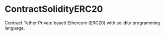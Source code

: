 # ContractSolidityERC20
Contract Tether Private based Ethereum (ERC20) with solidity programming language.
